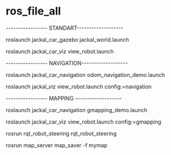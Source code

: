 # ros_file_all


----------------- STANDART-------------------

roslaunch jackal_car_gazebo jackal_world.launch


roslaunch jackal_car_viz view_robot.launch



----------------- NAVIGATION-------------------

roslaunch jackal_car_navigation odom_navigation_demo.launch


roslaunch jackal_viz view_robot.launch config:=navigation


----------------- MAPPING -------------------

roslaunch jackal_car_navigation gmapping_demo.launch


roslaunch jackal_car_viz view_robot.launch config:=gmapping

rosrun rqt_robot_steering rqt_robot_steering

rosrun map_server map_saver -f mymap


